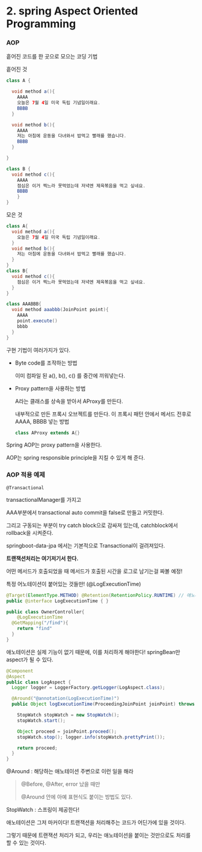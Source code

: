 # 2. spring Aspect Oriented Programming

### AOP

흩어진 코드를 한 곳으로 모으는 코딩 기법

흩어진 것

```java
class A {

  void method a(){ 
    AAAA 
    오늘은 7월 4일 미국 독립 기념일이래요.
    BBBB 
  }

  void method b(){ 
    AAAA 
    저는 아침에 운동을 다녀와서 밥먹고 빨래를 했습니다.
    BBBB 
  }

}

class B { 
  void method c(){ 
    AAAA 
    점심은 이거 찍느라 못먹었는데 저녁엔 제육볶음을 먹고 싶네요. 
    BBBB
	}
}
```

모은 것

```java
class A{
  void method a(){
    오늘은 7월 4일 미국 독립 기념일이래요.
  }
  void method b(){
    저는 아침에 운동을 다녀와서 밥먹고 빨래를 했습니다.
  }
}
class B{
  void method c(){
    점심은 이거 찍느라 못먹었는데 저녁엔 제육볶음을 먹고 싶네요. 
  }
}

class AAABBB{
  void method aaabbb(JoinPoint point){
    AAAA
    point.execute()
    bbbb
  }
}
```



구현 기법이 여러가지가 있다.

- Byte code를 조작하는 방법

  이미 컴파일 된 a(), b(), c() 를 중간에 끼워넣는다.

- Proxy pattern을 사용하는 방법

  A라는 클래스를 상속을 받아서 AProxy를 만든다. 

  내부적으로 만든 프록시 오브젝트를 만든다. 이 프록시 패턴 안에서 메서드 전후로 AAAA, BBBB 넣는 방법

  ```java
  class AProxy extends A{}
  ```

Spring AOP는 proxy pattern을 사용한다.

AOP는 spring responsible principle을 지킬 수 있게 해 준다.



### AOP 적용 예제

``@Transactional``

transactionalManager를 가지고

AAA부분에서 transactional auto commit을 false로 만들고 커밋한다.

그리고 구동되는 부분이 try catch block으로 감싸져 있는데, catchblock에서 rollback을 시켜준다.



springboot-data-jpa 에서는 기본적으로 Transactional이 걸려져있다.

**트랜잭션처리는 여기저기서 한다.**



어떤 메서드가 호출되었을 때 메서드가 호출된 시간을 로그로 남기는걸 짜볼 예정!

특정 어노테이션이 붙어있는 것들만! (@LogExecutionTime)

```java
@Target(ElementType.METHOD) @Retention(RetentionPolicy.RUNTIME) // 애노테이션을 사용한 것을 언제까지 유지할 것인가
public @interface LogExecutionTime { }
```

```java
public class OwnerController{
	@LogExecutionTime
  @GetMapping("/find"){
    return "find"
  }
}
```

애노테이션은 실제 기능이 없기 때문에, 이를 처리하게 해야한다! springBean만 aspect가 될 수 있다.

```java
@Component 
@Aspect
public class LogAspect {
  Logger logger = LoggerFactory.getLogger(LogAspect.class);

  @Around("@annotation(LogExecutionTime)") 
  public Object logExecutionTime(ProceedingJoinPoint joinPoint) throws Throwable {

    StopWatch stopWatch = new StopWatch();
    stopWatch.start();

    Object proceed = joinPoint.proceed();
    stopWatch.stop(); logger.info(stopWatch.prettyPrint());

    return proceed;
  }
}
```

@Around : 해당하는 애노테이션 주변으로 이런 일을 해라

> @Before, @After, error 났을 때만
>
> @Around 안에 아예 표현식도 붙이는 방법도 있다.

StopWatch : 스프링이 제공한다!



애노테이션은 그저 마커이다! 트랜잭션을 처리해주는 코드가 어딘가에 있을 것이다.

그렇기 때문에 트랜잭션 처리가 되고, 우리는 애노테이션을 붙이는 것만으로도 처리를 할 수 있는 것이다.